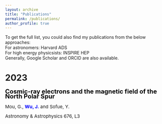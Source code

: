```yaml
---
layout: archive
title: "Publications"
permalink: /publications/
author_profile: true
---
```


<style>
  a {
    text-decoration: none;
  }
</style>

To get the full list, you could also find my publications from the below approaches:  
For astronomers: [Harvard ADS](https://ui.adsabs.harvard.edu/search/q=orcid%3A0009-0000-7431-7885&sort=date+desc)  
For high energy physicsists: [INSPIRE HEP](https://inspirehep.net/authors/2685932)  
Generally, [Google Scholar](https://scholar.google.com/citations?user=hxR2VSsAAAAJ&hl=zh-CN&authuser=2) and [ORCID](https://orcid.org/0009-0000-7431-7885) are also available.

2023
======
<p style="color: black; font-weight: bold; font-size: 20px; line-height: 0.8;">
  Cosmic-ray electrons and the magnetic field of the North Polar Spur
</p>
<p style="line-height: 0.8;font-size: 15px;">
  Mou, G., <strong><span style="color: blue;">Wu, J.</span></strong> and Sofue, Y.
</p>
<a style="text-decoration: none;font-size: 15px;" href="https://www.aanda.org/articles/aa/full_html/2023/08/aa45401-22/aa45401-22.html">Astronomy & Astrophysics 676, L3</a>